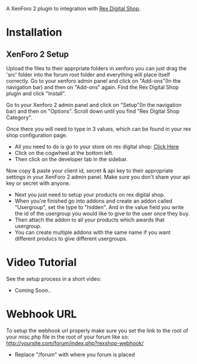 A XenForo 2 plugin to integration with [Rex Digital Shop](https://shop.rexdigital.group).

# Installation
## XenForo 2 Setup
Upload the files to their apprpriate folders in xenforo you can just drag the 'src' folder into the forum root folder and everything will place itself correctly.
Go to your xenforo admin panel and click on "Add-ons"(In the navigation bar) and then on "Add-ons" again.
Find the Rex Digital Shop plugin and click "Install".

Go to your Xenforo 2 admin panel and click on "Setup"(In the navigation bar) and then on "Options".
Scroll down until you find "Rex Digital Shop Category".

Once there you will need to type in 3 values, which can be found in your rex shop configuration page.
- All you need to do is go to your store on rex digital shop: [Click Here](https://shop.rexdigital.group/merchant)
- Click on the cogwheel at the bottom left.
- Then click on the developer tab in the sidebar.

Now copy & paste your client id, secret & api key to their appropriate settings in your XenForo 2 admin panel.
Make sure you don't share your api key or secret with anyone.

- Next you just need to setup your products on rex digital shop.
- When you're finished go into addons and create an addon called "Usergroup", set the type to "hidden".
    And in the value field you write the id of the usergroup you would like to give to the user once they buy.
- Then attach the addon to all your products which awards that usergroup.
- You can create multiple addons with the same name if you want different producs to give different usergroups.

# Video Tutorial
See the setup process in a short video:
- Coming Soon..

# Webhook URL
To setup the webhook url properly make sure you set the link to the root of your misc.php file in the root of your forum like so:
http://yoursite.com/forum/index.php?rexshop-webhook/

- Replace "/forum" with where you forum is placed